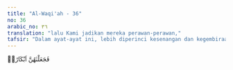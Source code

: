 ```yaml
---
title: "Al-Waqi'ah - 36"
no: 36
arabic_no: ٣٦
translation: "lalu Kami jadikan mereka perawan-perawan,"
tafsir: "Dalam ayat-ayat ini, lebih diperinci kesenangan dan kegembiraan yang dinikmati oleh para penghuni surga tersebut ialah bahwa mereka akan duduk di atas kasur tebal berlapis-lapis, empuk dan halus yang isinya terbuat dari sutra, di atas ranjang kencana yang bertahtakan emas dan permata, dengan diciptakan pasangannya ialah bidadari-bidadari yang cantik jelita dan suci tak pernah haid dan hamil selama-lamanya, yang selalu dalam keadaan perawan sepanjang masa; bidadari-bidadari yang cantik jelita dan lemah gemulai itu berpakaian serba sutra yang halus dan sangat menarik, dengan hiasan gelang, kalung, dan anting-anting yang menambah kecantikannya yang asli, ditambah lagi dengan semerbak harum wanginya yang sangat menggiurkan."
---
```

فَجَعَلْنٰهُنَّ اَبْكَارًاۙ  